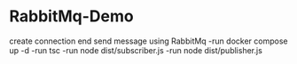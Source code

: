 # RabbitMq-Demo

create connection end send message using RabbitMq
-run docker compose up -d
-run tsc
-run node dist/subscriber.js
-run node dist/publisher.js
